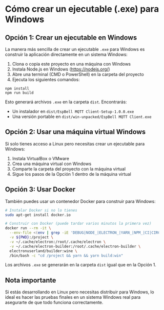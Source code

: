 # Cómo crear un ejecutable (.exe) para Windows

## Opción 1: Crear un ejecutable en Windows

La manera más sencilla de crear un ejecutable `.exe` para Windows es construir la aplicación directamente en un sistema Windows:

1. Clona o copia este proyecto en una máquina con Windows
2. Instala Node.js en Windows (https://nodejs.org/)
3. Abre una terminal (CMD o PowerShell) en la carpeta del proyecto
4. Ejecuta los siguientes comandos:

```
npm install
npm run build
```

Esto generará archivos `.exe` en la carpeta `dist`. Encontrarás:
- Un instalador en `dist/EspBell MQTT Client-Setup-1.0.0.exe`
- Una versión portable en `dist/win-unpacked/EspBell MQTT Client.exe`

## Opción 2: Usar una máquina virtual Windows

Si solo tienes acceso a Linux pero necesitas crear un ejecutable para Windows:

1. Instala VirtualBox o VMware
2. Crea una máquina virtual con Windows
3. Comparte la carpeta del proyecto con la máquina virtual
4. Sigue los pasos de la Opción 1 dentro de la máquina virtual

## Opción 3: Usar Docker

También puedes usar un contenedor Docker para construir para Windows:

```bash
# Instalar Docker si no lo tienes
sudo apt-get install docker.io

# Construir con Docker (puede tardar varios minutos la primera vez)
docker run --rm -it \
  --env-file <(env | grep -iE 'DEBUG|NODE_|ELECTRON_|YARN_|NPM_|CI|CIRCLE|TRAVIS|APPVEYOR_|CSC_|GH_|GITHUB_|BUILD_') \
  -v ${PWD}:/project \
  -v ~/.cache/electron:/root/.cache/electron \
  -v ~/.cache/electron-builder:/root/.cache/electron-builder \
  electronuserland/builder:wine \
  /bin/bash -c "cd /project && yarn && yarn build:win"
```

Los archivos `.exe` se generarán en la carpeta `dist` igual que en la Opción 1.

## Nota importante

Si estás desarrollando en Linux pero necesitas distribuir para Windows, lo ideal es hacer las pruebas finales en un sistema Windows real para asegurarte de que todo funciona correctamente.

